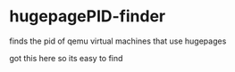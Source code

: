 # hugepagePID-finder
finds the pid of qemu virtual machines that use hugepages

got this here so its easy to find
